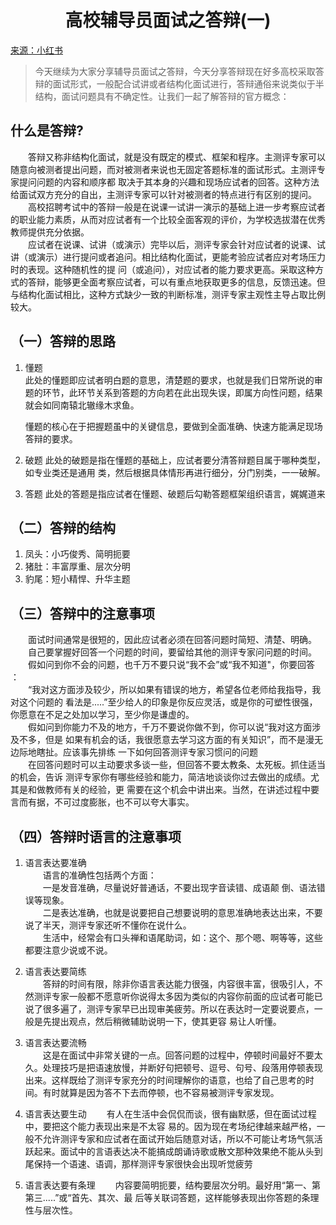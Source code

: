 # <center>高校辅导员面试之答辩(一)</center>
[来源：小红书](https://www.xiaohongshu.com/explore/625f62040000000001025d03)

> 今天继续为大家分享辅导员面试之答辩，今天分享答辩现在好多高校采取答辩的面试形式，一般配合试讲或者结构化面试进行，答辩通俗来说类似于半结构，面试问题具有不确定性。让我们一起了解答辩的官方概念：

## 什么是答辩?  
&ensp;&ensp;&ensp;&ensp;答辩又称非结构化面试，就是没有既定的模式、框架和程序。主测评专家可以随意向被测者提出问题，而对被测者来说也无固定答题标准的面试形式。主测评专家提问问题的内容和顺序都 取决于其本身的兴趣和现场应试者的回答。这种方法给面试双方充分的自出，主测评专家可以针对被测者的特点进行有区别的提问。  
&ensp;&ensp;&ensp;&ensp;高校招聘考试中的答辩一般是在说课一试讲一演示的基础上进一步考察应试者的职业能力素质，从而对应试者有一个比较全面客观的评价，为学校选拔潜在优秀教师提供充分依据。  
&ensp;&ensp;&ensp;&ensp;应试者在说课、试讲（或演示）完毕以后，测评专家会针对应试者的说课、试讲（或演示）进行提问或者追问。相比结构化面试，更能考验应试者应对考场压力时的表现。这种随机性的提 问（或追问），对应试者的能力要求更高。采取这种方式的答辩，能够更全面考察应试者，可以有重点地获取更多的信息，反馈迅速。但与结构化面试相比，这种方式缺少一致的判断标准，测评专家主观性主导占取比例较大。

## （一）答辩的思路

1. 懂题  
   此处的懂题即应试者明白题的意思，清楚题的要求，也就是我们日常所说的审题的环节，此环节关系到答题的方向若在此出现失误，即属方向性问题，结果就会如同南辕北辙缘木求鱼。  

   懂题的核心在于把握题虽中的关键信息，要做到全面准确、快速方能满足现场答辩的要求。  
2. 破题
   此处的破题是指在懂题的基础上，应试者要分清答辩题目属于哪种类型，如专业类还是通用 类，然后根据具体情形再进行细分，分门别类，一一破解。
3. 答题
   此处的答题是指应试者在懂题、破题后勾勒答题框架组织语言，娓娓道来  

## （二）答辩的结构

1. 凤头：小巧俊秀、简明扼要
2. 猪肚：丰富厚重、层次分明
3. 豹尾：短小精悍、升华主题

## （三）答辩中的注意事项

&ensp;&ensp;&ensp;&ensp;面试时间通常是很短的，因此应试者必须在回答问题时简短、清楚、明确。  
&ensp;&ensp;&ensp;&ensp;自己要掌握好回答一个问题的时间，要留给其他的测评专家问问题的时间。
&ensp;&ensp;&ensp;&ensp;假如问到你不会的问题，也千万不要只说“我不会”或“我不知道"，你要回答 ：  
&ensp;&ensp;&ensp;&ensp;“我对这方面涉及较少，所以如果有错误的地方，希望各位老师给我指导，我对这个问题的 看法是.....”至少给人的印象是你反应灵活，或是你的可塑性很强，你愿意在不足之处加以学习，至少你是谦虚的。  
&ensp;&ensp;&ensp;&ensp;假如问到你能力不及的地方，千万不要说你做不到，你可以说“我对这方面涉及不多，但是 如果有机会的话，我很愿意去学习这方面的有关知识”，而不是漫无边际地瞎扯。应该事先排练 一下如何回答测评专家习惯问的问题  
&ensp;&ensp;&ensp;&ensp;在回答问题时可以主动要求多谈一些，但回答不要太教条、太死板。抓住适当的机会，告诉 测评专家你有哪些经验和能力，简洁地谈谈你过去做出的成绩。尤其是和做教师有关的经验，更 需要在这个机会中讲出来。当然，在讲述过程中要言而有据，不可过度膨胀，也不可以夸大事实。

## （四）答辩时语言的注意事项

1. 语言表达要准确  
&ensp;&ensp;&ensp;&ensp;语言的准确性包括两个方面：  
&ensp;&ensp;&ensp;&ensp;一是发音准确，尽量说好普通话，不要出现字音读错、成语颠 倒、语法错误等现象。  
&ensp;&ensp;&ensp;&ensp;二是表达准确，也就是说要把自己想要说明的意思准确地表达出来，不要说了半天，测评专家还听不懂你在说什么。  
&ensp;&ensp;&ensp;&ensp;生活中，经常会有口头禅和语尾助词，如：这个、那个嗯、啊等等，这些都要注意少说或不说。
2. 语言表达要简练  
&ensp;&ensp;&ensp;&ensp;答辩的时间有限，除非你语言表达能力很强，内容很丰富，很吸引人，不然测评专家一般都不愿意听你说得太多因为类似的内容你前面的应试者可能已说了很多遍了，测评专家早已出现审美疲劳。所以在表达时一定要说要点，一般是先提出观点，然后稍微辅助说明一下，使其更容 易让人听懂。

3. 语言表达要流畅  
&ensp;&ensp;&ensp;&ensp;这是在面试中非常关键的一点。回答问题的过程中，停顿时间最好不要太久。处理技巧是把语速放慢，并断好句把顿号、逗号、句号、段落用停顿表现出来。这样既给了测评专家充分的时间理解你的语意，也给了自己思考的时间。有时就算是因为答不下去而停顿，也不容易被测评专家发现。

4. 语言表达要生动
&ensp;&ensp;&ensp;&ensp;有人在生活中会侃侃而谈，很有幽默感，但在面试过程中，要把这个能力表现出来是不太容 易的。因为现在考场纪律越来越严格，一般不允许测评专家和应试者在面试开始后随意对话，所以不可能让考场气氛活跃起来。面试中的言语表达决不能搞成朗诵诗歌或散文那种效果绝不能从头到尾保持一个语速、语调，那样测评专家很快会出现听觉疲劳  

5. 语言表达要有条理
&ensp;&ensp;&ensp;&ensp;内容要简明扼要，结构要层次分明。最好用“第一、第第三.....”或“首先、其次、最 后等关联词答题，这样能够表现出你答题的条理性与层次性。
